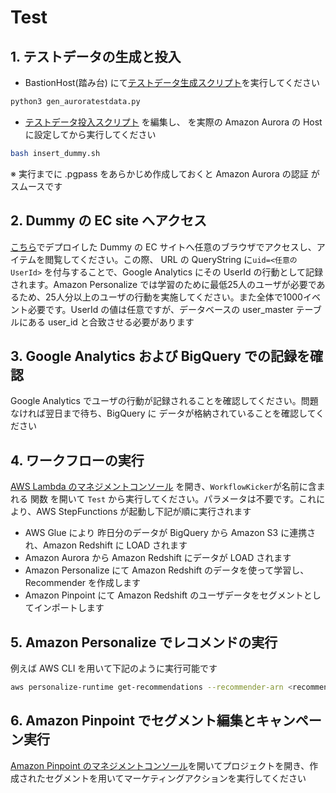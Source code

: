 # Test 


## 1. テストデータの生成と投入

* BastionHost(踏み台) にて[テストデータ生成スクリプト](../test/gen_auroratestdata.py)を実行してください

``` bash
python3 gen_auroratestdata.py
```

* [テストデータ投入スクリプト](../test/insert_dummy.sh) を編集し、<DBHOST> を実際の Amazon Aurora の Host に設定してから実行してください

``` bash
bash insert_dummy.sh
```

※ 実行までに .pgpass をあらかじめ作成しておくと Amazon Aurora の認証 がスムースです


## 2. Dummy の EC site へアクセス

[こちら](./GA.md)でデプロイした Dummy の EC サイトへ任意のブラウザでアクセスし、アイテムを閲覧してください。この際、 URL の QueryString に`uid=<任意のUserId>` を付与することで、Google Analytics にその UserId の行動として記録されます。Amazon Personalize では学習のために最低25人のユーザが必要であるため、25人分以上のユーザの行動を実施してください。また全体で1000イベント必要です。UserId の値は任意ですが、データベースの user_master テーブルにある user_id と合致させる必要があります


## 3. Google Analytics および BigQuery での記録を確認

Google Analytics でユーザの行動が記録されることを確認してください。問題なければ翌日まで待ち、BigQuery に データが格納されていることを確認してください


## 4. ワークフローの実行

[AWS Lambda のマネジメントコンソール](https://ap-northeast-1.console.aws.amazon.com/lambda/home?region=ap-northeast-1#/functions) を開き、`WorkflowKicker`が名前に含まれる 関数 を開いて `Test` から実行してください。パラメータは不要です。これにより、AWS StepFunctions が起動し下記が順に実行されます

- AWS Glue により 昨日分のデータが BigQuery から Amazon S3 に連携され、Amazon Redshift に LOAD されます
- Amazon Aurora から Amazon Redshift にデータが LOAD されます
- Amazon Personalize にて Amazon Redshift のデータを使って学習し、Recommender を作成します
- Amazon Pinpoint にて Amazon Redshift のユーザデータをセグメントとしてインポートします


## 5. Amazon Personalize でレコメンドの実行

例えば AWS CLI を用いて下記のように実行可能です

``` bash
aws personalize-runtime get-recommendations --recommender-arn <recommenderのarn>  --user-id <user_id> --item-id <item_id>  
```

## 6. Amazon Pinpoint でセグメント編集とキャンペーン実行

[Amazon Pinpoint のマネジメントコンソール](https://ap-northeast-1.console.aws.amazon.com/pinpoint/home?region=ap-northeast-1#/apps)を開いてプロジェクトを開き、作成されたセグメントを用いてマーケティングアクションを実行してください
